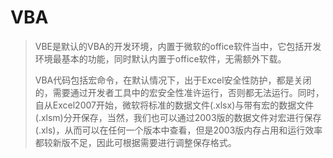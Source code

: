 # VBA

> VBE是默认的VBA的开发环境，内置于微软的office软件当中，它包括开发环境最基本的功能，同时默认内置于office软件，无需额外下载。
>
> VBA代码包括宏命令，在默认情况下，出于Excel安全性防护，都是关闭的，需要通过开发者工具中的宏安全性准许运行，否则都无法运行。同时，自从Excel2007开始，微软将标准的数据文件(.xlsx)与带有宏的数据文件(.xlsm)分开保存，当然，我们也可以通过2003版的数据文件对宏进行保存(.xls)，从而可以在任何一个版本中查看，但是2003版内存占用和运行效率都较新版不足，因此可根据需要进行调整保存格式。

